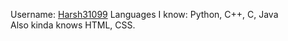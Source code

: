 Username: [Harsh31099](https://github.com/Harsh31099)
Languages I know: Python, C++, C, Java  
Also kinda knows HTML, CSS.
